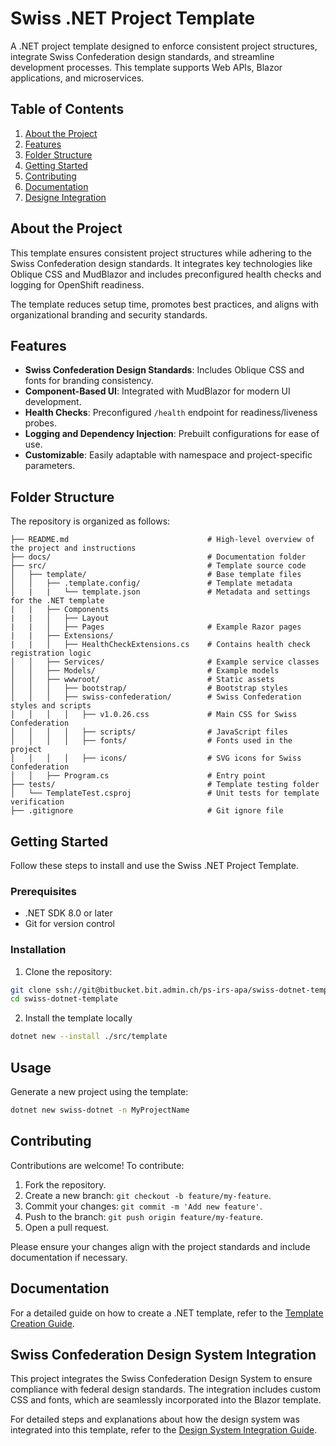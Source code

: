 # Swiss .NET Project Template

A .NET project template designed to enforce consistent project structures, integrate Swiss Confederation design standards, and streamline development processes. This template supports Web APIs, Blazor applications, and microservices.

## Table of Contents
1. [About the Project](#about-the-project)
2. [Features](#features)
3. [Folder Structure](#folder-structure)
4. [Getting Started](#getting-started)
5. [Contributing](#contributing)
6. [Documentation](#documentation)
7. [Designe Integration](#swiss-confederation-design-system-integration)


## About the Project
This template ensures consistent project structures while adhering to the Swiss Confederation design standards. It integrates key technologies like Oblique CSS and MudBlazor and includes preconfigured health checks and logging for OpenShift readiness.

The template reduces setup time, promotes best practices, and aligns with organizational branding and security standards.


## Features
- **Swiss Confederation Design Standards**: Includes Oblique CSS and fonts for branding consistency.
- **Component-Based UI**: Integrated with MudBlazor for modern UI development.
- **Health Checks**: Preconfigured `/health` endpoint for readiness/liveness probes.
- **Logging and Dependency Injection**: Prebuilt configurations for ease of use.
- **Customizable**: Easily adaptable with namespace and project-specific parameters.

## Folder Structure
The repository is organized as follows:
```
├── README.md                               # High-level overview of the project and instructions
├── docs/                                   # Documentation folder
├── src/                                    # Template source code
│   ├── template/                           # Base template files
│   │   ├── .template.config/               # Template metadata
│   |   |   └── template.json               # Metadata and settings for the .NET template
|   |   ├── Components
|   |   │   ├── Layout 
|   |   │   ├── Pages                       # Example Razor pages
|   |   ├── Extensions/
|   |   │   ├── HealthCheckExtensions.cs    # Contains health check registration logic
│   │   ├── Services/                       # Example service classes
│   │   ├── Models/                         # Example models
│   │   ├── wwwroot/                        # Static assets
│   │   │   ├── bootstrap/                  # Bootstrap styles
│   │   │   ├── swiss-confederation/        # Swiss Confederation styles and scripts
│   │   │   │   ├── v1.0.26.css             # Main CSS for Swiss Confederation
│   │   │   │   ├── scripts/                # JavaScript files
│   │   │   │   ├── fonts/                  # Fonts used in the project
│   │   │   │   ├── icons/                  # SVG icons for Swiss Confederation
│   │   ├── Program.cs                      # Entry point
├── tests/                                  # Template testing folder
│   └── TemplateTest.csproj                 # Unit tests for template verification
├── .gitignore                              # Git ignore file
```

## Getting Started

Follow these steps to install and use the Swiss .NET Project Template.

### Prerequisites
- .NET SDK 8.0 or later
- Git for version control

### Installation
1. Clone the repository:
```bash
git clone ssh://git@bitbucket.bit.admin.ch/ps-irs-apa/swiss-dotnet-template.git
cd swiss-dotnet-template
```

2. Install the template locally
```bash
dotnet new --install ./src/template
```

## Usage
Generate a new project using the template:
```bash
dotnet new swiss-dotnet -n MyProjectName
```

## Contributing
Contributions are welcome! To contribute:
1. Fork the repository.
2. Create a new branch: `git checkout -b feature/my-feature`.
3. Commit your changes: `git commit -m 'Add new feature'`.
4. Push to the branch: `git push origin feature/my-feature`.
5. Open a pull request.

Please ensure your changes align with the project standards and include documentation if necessary.

## Documentation
For a detailed guide on how to create a .NET template, refer to the [Template Creation Guide](docs/how_to_template.md).


## Swiss Confederation Design System Integration
This project integrates the Swiss Confederation Design System to ensure compliance with federal design standards. The integration includes custom CSS and fonts, which are seamlessly incorporated into the Blazor template.


For detailed steps and explanations about how the design system was integrated into this template, refer to the [Design System Integration Guide](docs/swiss-confederation-mudblazor.md).